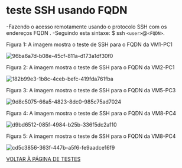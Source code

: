 
# teste SSH usando FQDN
-Fazendo o acesso remotamente usando o protocolo SSH com os endereços FQDN .
-Seguindo esta sintaxe: $ ssh ``<user>``@``<FQDN>``.



Figura 1: A imagem mostra o teste de SSH para o FQDN da VM1-PC1

![96ba6a7d-b08e-45cf-811a-d173a1df30f0](https://user-images.githubusercontent.com/103062837/187974937-0046c94d-84c9-4003-9af8-c908913b5ff8.jpeg)

Figura 2: A imagem mostra o teste de SSH para o FQDN da VM2-PC1

![182b99e3-1b8c-4ceb-befc-419fda761fba](https://user-images.githubusercontent.com/103062837/187975102-f06490af-03df-451d-ac6d-a7a97ad15e82.jpeg)

Figura 3: A imagem mostra o teste de SSH para o FQDN da VM5-PC3

![9d8c5075-66a5-4823-8dc0-985c75ad7024](https://user-images.githubusercontent.com/103062837/187975916-ee6af1b5-2db0-4713-9baa-0ed1b88527c9.jpeg)

Figura 4: A imagem mostra o teste de SSH para o FQDN da VM8-PC4

![d9bd6512-085f-4984-b25b-336f5dc2a110](https://user-images.githubusercontent.com/103062837/187968781-9a82398e-1110-402f-aaec-b918ca5aef25.jpeg)

Figura 5: A imagem mostra o teste de SSH para o FQDN da VM8-PC4

![cd5c3856-363f-447b-a5f6-fe9aadce16f9](https://user-images.githubusercontent.com/103062837/187968789-0f7af9e1-9b54-4f2d-9784-a885469f9c3b.jpeg)

[VOLTAR À PÁGINA DE TESTES](https://github.com/laurargs/RedeApolo/blob/main/RedeApolo-main/RedeApolo-main/testes.md)

